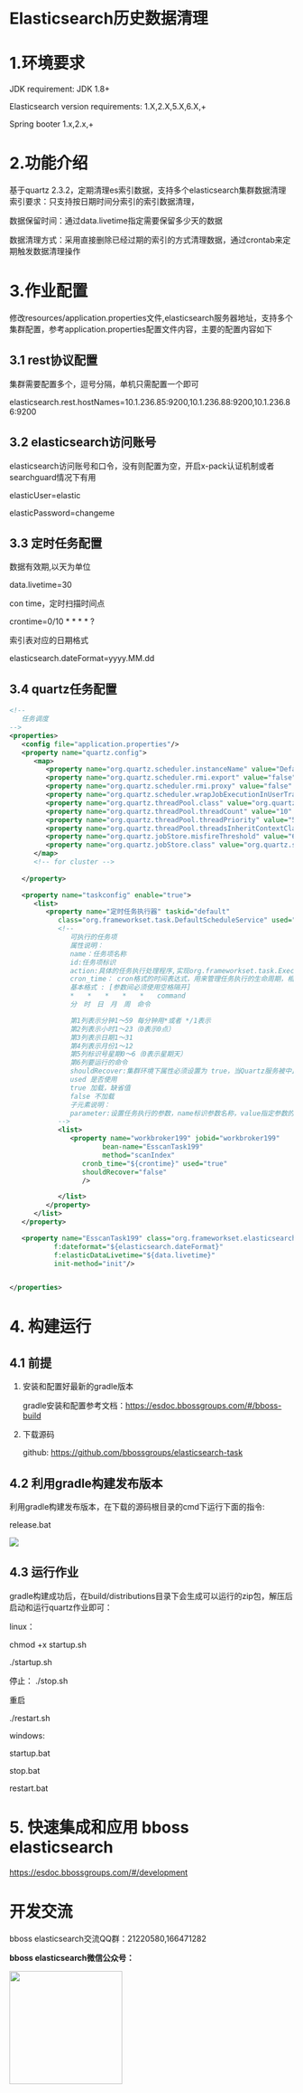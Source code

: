 # Elasticsearch历史数据清理

# 1.环境要求

JDK requirement: JDK 1.8+

Elasticsearch version requirements: 1.X,2.X,5.X,6.X,+

Spring booter 1.x,2.x,+

# 2.功能介绍

基于quartz 2.3.2，定期清理es索引数据，支持多个elasticsearch集群数据清理
索引要求：只支持按日期时间分索引的索引数据清理，

数据保留时间：通过data.livetime指定需要保留多少天的数据

数据清理方式：采用直接删除已经过期的索引的方式清理数据，通过crontab来定期触发数据清理操作

# 3.作业配置
修改resources/application.properties文件,elasticsearch服务器地址，支持多个集群配置，参考application.properties配置文件内容，主要的配置内容如下

## 3.1 rest协议配置
集群需要配置多个，逗号分隔，单机只需配置一个即可

elasticsearch.rest.hostNames=10.1.236.85:9200,10.1.236.88:9200,10.1.236.86:9200

## 3.2 elasticsearch访问账号
elasticsearch访问账号和口令，没有则配置为空，开启x-pack认证机制或者searchguard情况下有用

elasticUser=elastic

elasticPassword=changeme

## 3.3 定时任务配置

数据有效期,以天为单位

data.livetime=30

con time，定时扫描时间点

crontime=0/10 * * * * ?

索引表对应的日期格式

elasticsearch.dateFormat=yyyy.MM.dd

## 3.4 quartz任务配置

```xml
<!-- 
   任务调度
-->
<properties>
   <config file="application.properties"/>
   <property name="quartz.config">
      <map>
         <property name="org.quartz.scheduler.instanceName" value="DefaultQuartzScheduler111" />
         <property name="org.quartz.scheduler.rmi.export" value="false" />
         <property name="org.quartz.scheduler.rmi.proxy" value="false" />
         <property name="org.quartz.scheduler.wrapJobExecutionInUserTransaction" value="false" />
         <property name="org.quartz.threadPool.class" value="org.quartz.simpl.SimpleThreadPool" />
         <property name="org.quartz.threadPool.threadCount" value="10" />
         <property name="org.quartz.threadPool.threadPriority" value="5" />
         <property name="org.quartz.threadPool.threadsInheritContextClassLoaderOfInitializingThread" value="true" />
         <property name="org.quartz.jobStore.misfireThreshold" value="6000" />
         <property name="org.quartz.jobStore.class" value="org.quartz.simpl.RAMJobStore" />
      </map>
      <!-- for cluster -->
      
   </property>

   <property name="taskconfig" enable="true">
      <list>
         <property name="定时任务执行器" taskid="default"
            class="org.frameworkset.task.DefaultScheduleService" used="true">
            <!--
               可执行的任务项
               属性说明：
               name：任务项名称
               id:任务项标识
               action:具体的任务执行处理程序,实现org.frameworkset.task.Execute接口
               cron_time： cron格式的时间表达式，用来管理任务执行的生命周期，相关的规则请参照日期管理控件quartz的说明文档
               基本格式 : [参数间必须使用空格隔开]
               *　　*　　*　　*　　*　　command
               分　时　日　月　周　命令

               第1列表示分钟1～59 每分钟用*或者 */1表示
               第2列表示小时1～23（0表示0点）
               第3列表示日期1～31
               第4列表示月份1～12
               第5列标识号星期0～6（0表示星期天）
               第6列要运行的命令
               shouldRecover:集群环境下属性必须设置为 true，当Quartz服务被中止后，再次启动或集群中其他机器接手任务时会尝试恢复执行之前未完成的所有任务。
               used 是否使用
               true 加载，缺省值
               false 不加载    
               子元素说明：
               parameter:设置任务执行的参数，name标识参数名称，value指定参数的值
            -->
            <list>
               <property name="workbroker199" jobid="workbroker199"
                       bean-name="EsscanTask199"
                       method="scanIndex"
                  cronb_time="${crontime}" used="true"
                  shouldRecover="false"
                  />

            </list>
         </property>
      </list>
   </property>

   <property name="EsscanTask199" class="org.frameworkset.elasticsearch.job.EsscanTask"
           f:dateformat="${elasticsearch.dateFormat}"
           f:elasticDataLivetime="${data.livetime}"          
           init-method="init"/>


</properties>
```

# 4. 构建运行
## 4.1 前提

1. 安装和配置好最新的gradle版本

   gradle安装和配置参考文档：https://esdoc.bbossgroups.com/#/bboss-build

2. 下载源码

   github: https://github.com/bbossgroups/elasticsearch-task

 
## 4.2 利用gradle构建发布版本
利用gradle构建发布版本，在下载的源码根目录的cmd下运行下面的指令:

release.bat

![](images\cleanTask.png)


## 4.3 运行作业
gradle构建成功后，在build/distributions目录下会生成可以运行的zip包，解压后启动和运行quartz作业即可：


linux：

chmod +x startup.sh

./startup.sh

停止：
./stop.sh

重启

./restart.sh

windows: 

startup.bat 

stop.bat

restart.bat

# 5. 快速集成和应用 bboss elasticsearch
https://esdoc.bbossgroups.com/#/development

# 开发交流



bboss elasticsearch交流QQ群：21220580,166471282

**bboss elasticsearch微信公众号：**

<img src="https://static.oschina.net/uploads/space/2017/0617/094201_QhWs_94045.jpg"  height="200" width="200">




